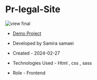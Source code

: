 # Pr-legal-Site

![view final]()

- [Demo Project]( https://samirasamaei.github.io/Pr-legal-Site/)

- Developed by Samira samaei

- Created - 2024-02-27

- Technologies Used - Html , css , sass

- Role - Frontend

